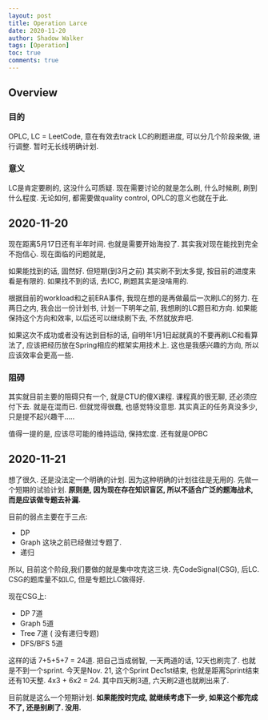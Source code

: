 ```yaml
---
layout: post
title: Operation Larce
date: 2020-11-20
author: Shadow Walker
tags: [Operation]
toc: true
comments: true
---
```


## Overview
### 目的

OPLC, LC = LeetCode, 意在有效去track LC的刷题进度, 可以分几个阶段来做, 进行调整. 暂时无长线明确计划. 

### 意义

LC是肯定要刷的, 这没什么可质疑. 现在需要讨论的就是怎么刷, 什么时候刷, 刷到什么程度.  无论如何, 都需要做quality control, OPLC的意义也就在于此. 

## 2020-11-20

现在距离5月17日还有半年时间. 也就是需要开始海投了. 其实我对现在能找到完全不抱信心.  现在面临的问题就是, 

如果能找到的话, 固然好. 但短期(到3月之前) 其实刷不到太多提, 按目前的进度来看是有限的. 
如果找不到的话, 去ICC, 刷题其实是没啥用的. 

根据目前的workload和之前ERA事件, 我现在想的是再做最后一次刷LC的努力.  在两日之内, 我会出一份计划书, 计划一下明年之前, 我想刷的LC题目和方向.  如果能保持这个方向和效率, 以后还可以继续刷下去, 不然就放弃吧. 


如果这次不成功或者没有达到目标的话, 自明年1月1日起就真的不要再刷LC和看算法了, 应该把经历放在Spring相应的框架实用技术上. 这也是我感兴趣的方向, 所以应该效率会更高一些. 

### 阻碍

其实就目前主要的阻碍只有一个, 就是CTU的傻X课程. 课程真的很无聊, 还必须应付下去. 就是在混而已. 但就觉得很蠢, 也感觉特没意思. 其实真正的任务真没多少, 只是提不起兴趣干..... 

值得一提的是, 应该尽可能的维持运动, 保持宏度.  还有就是OPBC

## 2020-11-21

想了很久. 还是没法定一个明确的计划. 因为这种明确的计划往往是无用的.  先做一个短期的试验计划.   **原则是, 因为现在存在知识盲区, 所以不适合广泛的题海战术, 而是应该做专题去补漏.**

目前的弱点主要在于三点: 

- DP
- Graph  这块之前已经做过专题了. 
- 递归

所以, 目前这个阶段,我们要做的就是集中攻克这三块. 先CodeSignal(CSG), 后LC.   CSG的题库量不如LC, 但是专题比LC做得好. 

现在CSG上: 

- DP 7道
- Graph 5道
- Tree 7道 ( 没有递归专题)
- DFS/BFS 5道

这样的话 7+5+5+7 = 24道.  把自己当成弱智, 一天两道的话, 12天也刷完了. 也就是不到一个sprint.  今天是Nov. 21, 这个Sprint Dec1st结束, 也就是距离Sprint结束还有10天整. 4x3 + 6x2 = 24. 其中四天刷3道, 六天刷2道也就刷出来了.   

目前就是这么一个短期计划. **如果能按时完成, 就继续考虑下一步, 如果这个都完成不了, 还是别刷了. 没用.**






